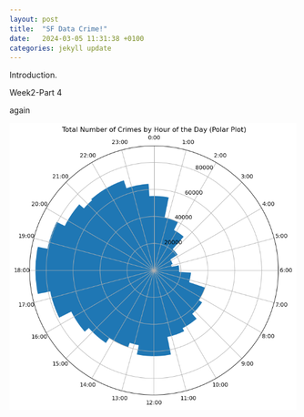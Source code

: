 ```yaml
---
layout: post
title:  "SF Data Crime!"
date:   2024-03-05 11:31:38 +0100
categories: jekyll update
---
```

Introduction.

Week2-Part 4


again

<img src= "https://github.com/NakisaT/Assignment-2/blob/main/image/week2-4.png" alt="result">


